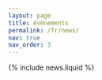 ```yaml
---
layout: page
title: évènements
permalink: /fr/news/
nav: true
nav_order: 3
---
```


{% include news.liquid %}
